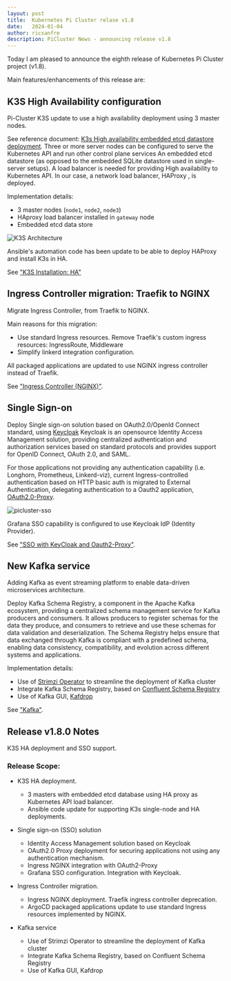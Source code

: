 ```yaml
---
layout: post
title:  Kubernetes Pi Cluster relase v1.8
date:   2024-01-04
author: ricsanfre
description: PiCluster News - announcing release v1.8
---
```



Today I am pleased to announce the eighth release of Kubernetes Pi Cluster project (v1.8). 

Main features/enhancements of this release are:


## K3S High Availability configuration

Pi-Cluster K3S update to use a high availability deployment using 3 master nodes.

See reference document: [K3s High availability embedded etcd datastore deployment](https://docs.k3s.io/architecture#high-availability-k3s).
Three or more server nodes can be configured to serve the Kubernetes API and run other control plane services An embedded etcd datastore (as opposed to the embedded SQLite datastore used in single-server setups).
A load balancer is needed for providing High availability to Kubernetes API. In our case, a network load balancer, HAProxy , is deployed.

Implementation details:

- 3 master nodes (`node1`, `node2`, `node3`)
- HAproxy load balancer installed in `gateway` node
- Embedded etcd data store

![K3S Architecture](/assets/img/k3s-HA-configuration.png)

Ansible's automation code has been update to be able to deploy HAProxy and install K3s in HA.

See ["K3S Installation: HA"](/docs/k3s-installation/#high-availability-k3s)

## Ingress Controller migration: Traefik to NGINX

Migrate Ingress Controller, from Traefik to NGINX.

Main reasons for this migration:
- Use standard Ingress resources. Remove Traefik's custom ingress resources: IngressRoute, Middleware
- Simplify linkerd integration configuration.

All packaged applications are updated to use NGINX ingress controller instead of Traefik.

See ["Ingress Controller (NGINX)"](/docs/nginx/).

## Single Sign-on

Deploy Single sign-on solution based on OAuth2.0/OpenId Connect standard, using [Keycloak](https://www.keycloak.org/)
Keycloak is an opensource Identity Access Management solution, providing centralized authentication and authorization services based on standard protocols and provides support for OpenID Connect, OAuth 2.0, and SAML.

For those applications not providing any authentication capability (i.e. Longhorn, Prometheus, Linkerd-viz), current Ingress-controlled authentication based on HTTP basic auth is migrated to
External Authentication, delegating authentication to a Oauth2 application, [OAuth2.0-Proxy](https://oauth2-proxy.github.io/oauth2-proxy/).

![picluster-sso](/assets/img/picluster-sso.png)

Grafana SSO capability is configured to use Keycloak IdP (Identity Provider).

See ["SSO with KeyCloak and Oauth2-Proxy"](/docs/sso/).

## New Kafka service

Adding Kafka as event streaming platform to enable data-driven microservices architecture.

Deploy Kafka Schema Registry, a component in the Apache Kafka ecosystem, providing a centralized schema management service for Kafka producers and consumers.
It allows producers to register schemas for the data they produce, and consumers to retrieve and use these schemas for data validation and deserialization. The Schema Registry helps ensure that data exchanged through Kafka is compliant with a predefined schema, enabling data consistency, compatibility, and evolution across different systems and applications.

Implementation details:

- Use of [Strimzi Operator](https://strimzi.io/) to streamline the deployment of Kafka cluster
- Integrate Kafka Schema Registry, based on [Confluent Schema Registry](https://github.com/confluentinc/schema-registry)
- Use of Kafka GUI, [Kafdrop](https://github.com/obsidiandynamics/kafdrop)

See ["Kafka"](/docs/kafka/).

## Release v1.8.0 Notes

K3S HA deployment and SSO support.

### Release Scope:

  - K3S HA deployment.
    - 3 masters with embedded etcd database using HA proxy as Kubernetes API load balancer.
    - Ansible code update for supporting K3s single-node and HA deployments.

  - Single sign-on (SSO) solution
    - Identity Access Management solution based on Keycloak
    - OAuth2.0 Proxy deployment for securing applications not using any authentication mechanism.
    - Ingress NGINX integration with OAuth2-Proxy
    - Grafana SSO configuration. Integration with Keycloak.

  - Ingress Controller migration.
    - Ingress NGINX deployment. Traefik ingress controller deprecation.
    - ArgoCD packaged applications update to use standard Ingress resources implemented by NGINX.

  - Kafka service
    - Use of Strimzi Operator to streamline the deployment of Kafka cluster
    - Integrate Kafka Schema Registry, based on Confluent Schema Registry
    - Use of Kafka GUI, Kafdrop

